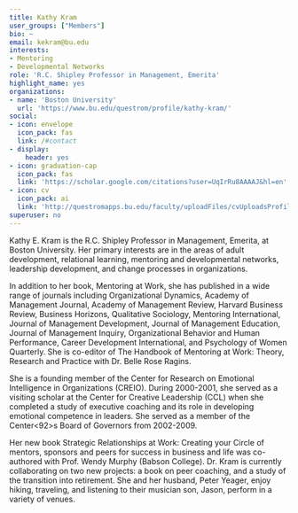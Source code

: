 ```yaml
---
title: Kathy Kram
user_groups: ["Members"]
bio: ~
email: kekram@bu.edu
interests:
- Mentoring
- Developmental Networks
role: 'R.C. Shipley Professor in Management, Emerita'
highlight_name: yes
organizations:
- name: 'Boston University'
  url: 'https://www.bu.edu/questrom/profile/kathy-kram/'
social:
- icon: envelope
  icon_pack: fas
  link: /#contact
- display:
    header: yes
- icon: graduation-cap
  icon_pack: fas
  link: 'https://scholar.google.com/citations?user=UqIrRu8AAAAJ&hl=en'
- icon: cv
  icon_pack: ai
  link: 'http://questromapps.bu.edu/faculty/uploadFiles/cvUploadsProfile/OB_Kram_Kathy_CV.pdf'
superuser: no
---
```


Kathy E. Kram is the R.C. Shipley Professor in Management, Emerita, at Boston University. Her primary interests are in the areas of adult development, relational learning, mentoring and developmental networks, leadership development, and change processes in organizations.

In addition to her book, Mentoring at Work, she has published in a wide range of journals including Organizational Dynamics, Academy of Management Journal, Academy of Management Review, Harvard Business Review, Business Horizons, Qualitative Sociology, Mentoring International, Journal of Management Development, Journal of Management Education, Journal of Management Inquiry, Organizational Behavior and Human Performance, Career Development International, and Psychology of Women Quarterly. She is co-editor of The Handbook of Mentoring at Work: Theory, Research and Practice with Dr. Belle Rose Ragins.

She is a founding member of the Center for Research on Emotional Intelligence in Organizations (CREIO). During 2000-2001, she served as a visiting scholar at the Center for Creative Leadership (CCL) when she completed a study of executive coaching and its role in developing emotional competence in leaders. She served as a member of the Center<92>s Board of Governors from 2002-2009.

Her new book Strategic Relationships at Work: Creating your Circle of mentors, sponsors and peers for success in business and life was co-authored with Prof. Wendy Murphy (Babson College). Dr. Kram is currently collaborating on two new projects: a book on peer coaching, and a study of the transition into retirement. She and her husband, Peter Yeager, enjoy hiking, traveling, and listening to their musician son, Jason, perform in a variety of venues.
